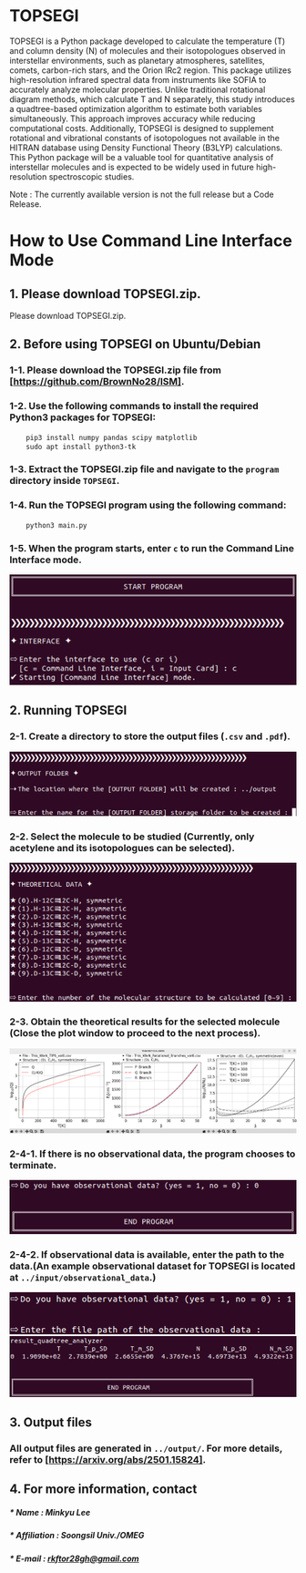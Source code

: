 # TOPSEGI

TOPSEGI is a Python package developed to calculate the temperature (T) and column density (N) of molecules and their isotopologues observed in interstellar environments, such as planetary atmospheres, satellites, comets, carbon-rich stars, and the Orion IRc2 region. This package utilizes high-resolution infrared spectral data from instruments like SOFIA to accurately analyze molecular properties. Unlike traditional rotational diagram methods, which calculate T and N separately, this study introduces a quadtree-based optimization algorithm to estimate both variables simultaneously. This approach improves accuracy while reducing computational costs. Additionally, TOPSEGI is designed to supplement rotational and vibrational constants of isotopologues not available in the HITRAN database using Density Functional Theory (B3LYP) calculations. This Python package will be a valuable tool for quantitative analysis of interstellar molecules and is expected to be widely used in future high-resolution spectroscopic studies.

Note : The currently available version is not the full release but a Code Release.

# 

# How to Use Command Line Interface Mode

## 1. Please download TOPSEGI.zip.

Please download TOPSEGI.zip.

## 2. Before using TOPSEGI on Ubuntu/Debian  
### 1-1. Please download the TOPSEGI.zip file from [https://github.com/BrownNo28/ISM].  
### 1-2. Use the following commands to install the required Python3 packages for TOPSEGI:  
        pip3 install numpy pandas scipy matplotlib
        sudo apt install python3-tk
### 1-3. Extract the TOPSEGI.zip file and navigate to the `program` directory inside `TOPSEGI`.  
### 1-4. Run the TOPSEGI program using the following command:  
        python3 main.py
### 1-5. When the program starts, enter `c` to run the Command Line Interface mode.
![](image/memo1.png)

## 2. Running TOPSEGI
### 2-1. Create a directory to store the output files (`.csv` and `.pdf`).
![](image/memo2.png)
### 2-2. Select the molecule to be studied (Currently, only acetylene and its isotopologues can be selected).
![](image/memo3.png)
### 2-3. Obtain the theoretical results for the selected molecule (Close the plot window to proceed to the next process).
![](image/memo4.png)
### 2-4-1. If there is no observational data, the program chooses to terminate.
![](image/memo5.png)
### 2-4-2. If observational data is available, enter the path to the data.(An example observational dataset for TOPSEGI is located at `../input/observational_data`.)
![](image/memo6.png)
![](image/memo7.png)

## 3. Output files
### All output files are generated in `../output/`. For more details, refer to [https://arxiv.org/abs/2501.15824].

## 4. For more information, contact
##### * Name : Minkyu Lee
##### * Affiliation : Soongsil Univ./OMEG
##### * E-mail : rkftor28gh@gmail.com


